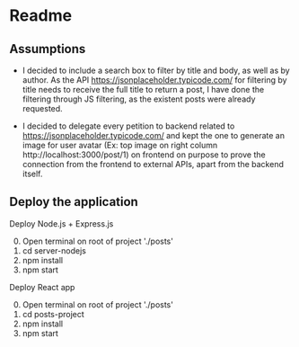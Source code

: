 # Readme 

## Assumptions
* I decided to include a search box to filter by title and body, as well as by author. As the API https://jsonplaceholder.typicode.com/ for filtering by title needs to receive the full title to return a post, I have done the filtering through JS filtering, as the existent posts were already requested.

* I decided to delegate every petition to backend related to https://jsonplaceholder.typicode.com/ and kept the one to generate an image for user avatar (Ex: top image on right column http://localhost:3000/post/1) on frontend on purpose to prove the connection from the frontend to external APIs, apart from the backend itself.

## Deploy the application

Deploy Node.js + Express.js

0.  Open terminal on root of project './posts'
1.  cd server-nodejs
2.  npm install
3.  npm start 

Deploy React app

0.  Open terminal on root of project './posts'
1.  cd posts-project
2.  npm install
3.  npm start 